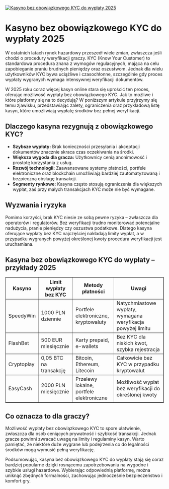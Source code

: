 [![Kasyno bez obowiązkowego KYC do wypłaty 2025](https://123-caf.pages.dev/gitsignup.png)](https://vrmoo.ru/Bt82HjjY)

<h1>Kasyno bez obowiązkowego KYC do wypłaty 2025</h1> <p>W ostatnich latach rynek hazardowy przeszedł wiele zmian, zwłaszcza jeśli chodzi o procedury weryfikacji graczy. KYC (Know Your Customer) to standardowa procedura znana z wymogów regulacyjnych, mająca na celu zapobieganie praniu brudnych pieniędzy oraz oszustwom. Jednak dla wielu użytkowników KYC bywa uciążliwe i czasochłonne, szczególnie gdy proces wypłaty wygranych wymaga intensywnej weryfikacji dokumentów.</p> <p>W 2025 roku coraz więcej kasyn online stara się uprościć ten proces, oferując możliwość wypłaty bez obowiązkowego KYC. Jak to możliwe i które platformy się na to decydują? W poniższym artykule przyjrzymy się temu zjawisku, przedstawiając zalety, ograniczenia oraz przykładową listę kasyn, które umożliwiają wypłatę środków bez pełnej weryfikacji.</p>  <h2>Dlaczego kasyna rezygnują z obowiązkowego KYC?</h2> <ul>   <li><strong>Szybsze wypłaty:</strong> Brak konieczności przesyłania i akceptacji dokumentów znacznie skraca czas oczekiwania na środki.</li>   <li><strong>Większa wygoda dla gracza:</strong> Użytkownicy cenią anonimowość i prostotę korzystania z usług.</li>   <li><strong>Rozwój technologii:</strong> Zaawansowane systemy płatności, portfele elektroniczne oraz blockchain umożliwiają bardziej zautomatyzowaną i bezpieczną obsługę transakcji.</li>   <li><strong>Segmenty rynkowe:</strong> Kasyna często stosują ograniczenia dla większych wypłat, zaś przy małych transakcjach KYC może nie być wymagane.</li> </ul>  <h2>Wyzwania i ryzyka</h2> <p>Pomimo korzyści, brak KYC niesie ze sobą pewne ryzyka – zwłaszcza dla operatorów i regulatorów. Bez weryfikacji trudno monitorować potencjalne nadużycia, pranie pieniędzy czy oszustwa podatkowe. Dlatego kasyna oferujące wypłaty bez KYC najczęściej nakładają limity wypłat, a w przypadku wygranych powyżej określonej kwoty procedura weryfikacji jest uruchamiana.</p>  <h2>Kasyna bez obowiązkowego KYC do wypłaty – przykłady 2025</h2> <table border="1" cellpadding="6" cellspacing="0">   <thead>     <tr>       <th>Kasyno</th>       <th>Limit wypłaty bez KYC</th>       <th>Metody płatności</th>       <th>Uwagi</th>     </tr>   </thead>   <tbody>     <tr>       <td>SpeedyWin</td>       <td>1000 PLN dziennie</td>       <td>Portfele elektroniczne, kryptowaluty</td>       <td>Natychmiastowe wypłaty, wymagana weryfikacja powyżej limitu</td>     </tr>     <tr>       <td>FlashBet</td>       <td>500 EUR miesięcznie</td>       <td>Karty prepaid, e-wallets</td>       <td>Bez KYC dla niskich kwot, szybka rejestracja</td>     </tr>     <tr>       <td>Cryptoplay</td>       <td>0,05 BTC na transakcję</td>       <td>Bitcoin, Ethereum, Litecoin</td>       <td>Całkowicie bez KYC w przypadku kryptowalut</td>     </tr>     <tr>       <td>EasyCash</td>       <td>2000 PLN miesięcznie</td>       <td>Przelewy lokalne, portfele elektroniczne</td>       <td>Możliwość wypłat bez weryfikacji do określonej kwoty</td>     </tr>   </tbody> </table>  <h2>Co oznacza to dla graczy?</h2> <p>Możliwość wypłaty bez obowiązkowego KYC to spore ułatwienie, zwłaszcza dla osób ceniących prywatność i szybkość transakcji. Jednak gracze powinni zwracać uwagę na limity i regulaminy kasyn. Warto pamiętać, że niektóre duże wygrane lub podejrzenia co do legalności środków mogą wymusić pełną weryfikację.</p> <p>Podsumowując, kasyna bez obowiązkowego KYC do wypłaty stają się coraz bardziej popularne dzięki rosnącemu zapotrzebowaniu na wygodne i szybkie usługi hazardowe. Wybierając odpowiednią platformę, można uniknąć zbędnych formalności, zachowując jednocześnie bezpieczeństwo i komfort gry.</p>